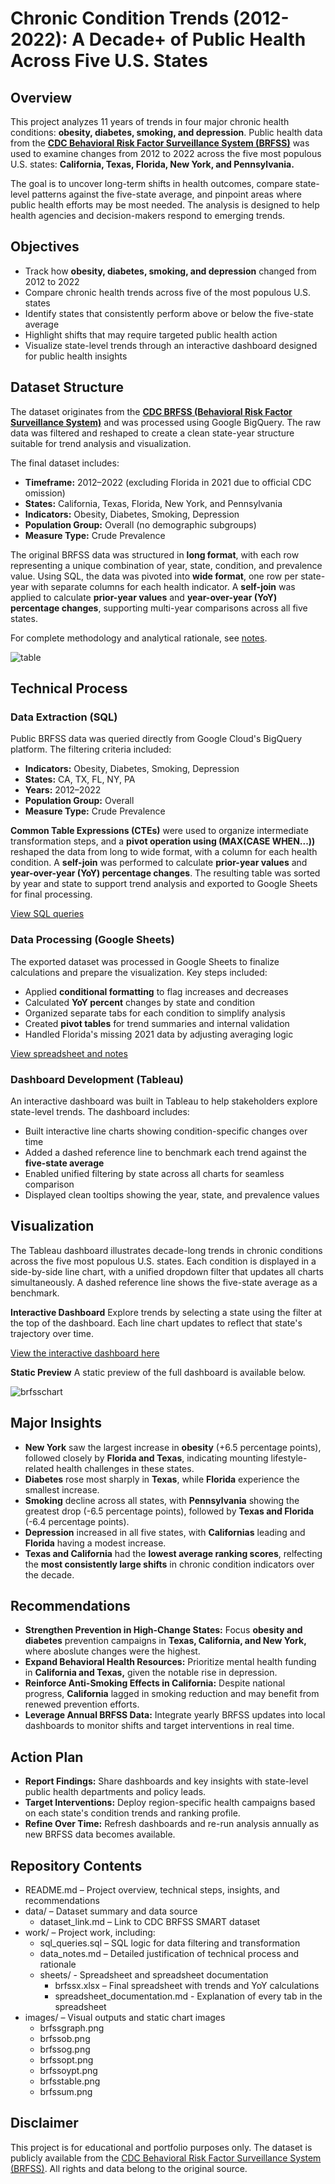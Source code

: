 # Chronic Condition Trends (2012-2022): A Decade+ of Public Health Across Five U.S. States

## Overview
This project analyzes 11 years of trends in four major chronic health conditions: **obesity, diabetes, smoking, and depression**. Public health data from the **[CDC Behavioral Risk Factor Surveillance System (BRFSS)](data/data_link.md)** was used to examine changes from 2012 to 2022 across the five most populous U.S. states: **California, Texas, Florida, New York, and Pennsylvania.** 

The goal is to uncover long-term shifts in health outcomes, compare state-level patterns against the five-state average, and pinpoint areas where public health efforts may be most needed. The analysis is designed to help health agencies and decision-makers respond to emerging trends. 


## Objectives
* Track how **obesity, diabetes, smoking, and depression** changed from 2012 to 2022
* Compare chronic health trends across five of the most populous U.S. states
* Identify states that consistently perform above or below the five-state average
* Highlight shifts that may require targeted public health action
* Visualize state-level trends through an interactive dashboard designed for public health insights


## Dataset Structure
The dataset originates from the **[CDC BRFSS (Behavioral Risk Factor Surveillance System)](data/data_link.md)** and was processed using Google BigQuery. The raw data was filtered and reshaped to create a clean state-year structure suitable for trend analysis and visualization. 

The final dataset includes:
* **Timeframe:** 2012–2022 (excluding Florida in 2021 due to official CDC omission)
* **States:** California, Texas, Florida, New York, and Pennsylvania
* **Indicators:** Obesity, Diabetes, Smoking, Depression
* **Population Group:** Overall (no demographic subgroups)
* **Measure Type:** Crude Prevalence

The original BRFSS data was structured in **long format**, with each row representing a unique combination of year, state, condition, and prevalence value. Using SQL, the data was pivoted into **wide format**, one row per state-year with separate columns for each health indicator. A **self-join** was applied to calculate **prior-year values** and **year-over-year (YoY) percentage changes**, supporting multi-year comparisons across all five states. 

For complete methodology and analytical rationale, see [notes](work/data_notes.md).

![table](images/brfsstable.png)


## Technical Process
### Data Extraction (SQL)
Public BRFSS data was queried directly from Google Cloud's BigQuery platform. The filtering criteria included:
  * **Indicators:** Obesity, Diabetes, Smoking, Depression
  * **States:** CA, TX, FL, NY, PA
  * **Years:** 2012–2022
  * **Population Group:** Overall
  * **Measure Type:** Crude Prevalence

**Common Table Expressions (CTEs)** were used to organize intermediate transformation steps, and a **pivot operation using (MAX(CASE WHEN...))** reshaped the data from long to wide format, with a column for each health condition. A **self-join** was performed to calculate **prior-year values** and **year-over-year (YoY) percentage changes**. The resulting table was sorted by year and state to support trend analysis and exported to Google Sheets for final processing. 

[View SQL queries](work/sql_queries.sql)

### Data Processing (Google Sheets)
The exported dataset was processed in Google Sheets to finalize calculations and prepare the visualization. Key steps included:
* Applied **conditional formatting** to flag increases and decreases
* Calculated **YoY percent** changes by state and condition
* Organized separate tabs for each condition to simplify analysis
* Created **pivot tables** for trend summaries and internal validation
* Handled Florida's missing 2021 data by adjusting averaging logic

[View spreadsheet and notes](work/sheets)

### Dashboard Development (Tableau)
An interactive dashboard was built in Tableau to help stakeholders explore state-level trends. The dashboard includes:
* Built interactive line charts showing condition-specific changes over time
* Added a dashed reference line to benchmark each trend against the **five-state average**
* Enabled unified filtering by state across all charts for seamless comparison
* Displayed clean tooltips showing the year, state, and prevalence values


## Visualization
The Tableau dashboard illustrates decade-long trends in chronic conditions across the five most populous U.S. states. Each condition is displayed in a side-by-side line chart, with a unified dropdown filter that updates all charts simultaneously. A dashed reference line shows the five-state average as a benchmark.

**Interactive Dashboard**
Explore trends by selecting a state using the filter at the top of the dashboard. Each line chart updates to reflect that state's trajectory over time. 

[View the interactive dashboard here](https://public.tableau.com/views/brfss2/ChronicConditionTrendsinFiveU_S_States2012-2022?:language=en-US&:sid=&:redirect=auth&:display_count=n&:origin=viz_share_link)

**Static Preview**
A static preview of the full dashboard is available below.

![brfsschart](images/brfssgraph.png)


## Major Insights
* **New York** saw the largest increase in **obesity** (+6.5 percentage points), followed closely by **Florida and Texas**, indicating mounting lifestyle-related health challenges in these states.
* **Diabetes** rose most sharply in **Texas**, while **Florida** experience the smallest increase.
* **Smoking** decline across all states, with **Pennsylvania** showing the greatest drop (-6.5 percentage points), followed by **Texas and Florida** (-6.4 percentage points).
* **Depression** increased in all five states, with **Californias** leading and **Florida** having a modest increase.
* **Texas and California** had the **lowest average ranking scores**, relfecting the **most consistently large shifts** in chronic condition indicators over the decade. 

## Recommendations 
* **Strengthen Prevention in High-Change States:** Focus **obesity and diabetes** prevention campaigns in **Texas, California, and New York,** where aboslute changes were the highest.
* **Expand Behavioral Health Resources:** Prioritize mental health funding in **California and Texas,** given the notable rise in depression.
* **Reinforce Anti-Smoking Effects in California:** Despite national progress, **California** lagged in smoking reduction and may benefit from renewed prevention efforts. 
* **Leverage Annual BRFSS Data:** Integrate yearly BRFSS updates into local dashboards to monitor shifts and target interventions in real time.

## Action Plan
* **Report Findings:** Share dashboards and key insights with state-level public health departments and policy leads.
* **Target Interventions:** Deploy region-specific health campaigns based on each state's condition trends and ranking profile.
* **Refine Over Time:** Refresh dashboards and re-run analysis annually as new BRFSS data becomes available. 

## Repository Contents
* README.md – Project overview, technical steps, insights, and recommendations
* data/ – Dataset summary and data source
  * dataset_link.md – Link to CDC BRFSS SMART dataset
* work/ – Project work, including:
  * sql_queries.sql – SQL logic for data filtering and transformation
  * data_notes.md – Detailed justification of technical process and rationale
  * sheets/ - Spreadsheet and spreadsheet documentation
    * brfssx.xlsx – Final spreadsheet with trends and YoY calculations
    * spreadsheet_documentation.md - Explanation of every tab in the spreadsheet
* images/ – Visual outputs and static chart images
  * brfssgraph.png
  * brfssob.png
  * brfssog.png
  * brfssopt.png
  * brfssoypt.png
  * brfsstable.png
  * brfssum.png


## Disclaimer
This project is for educational and portfolio purposes only. The dataset is publicly available from the [CDC Behavioral Risk Factor Surveillance System (BRFSS)](data/data_link.md). All rights and data belong to the original source.

